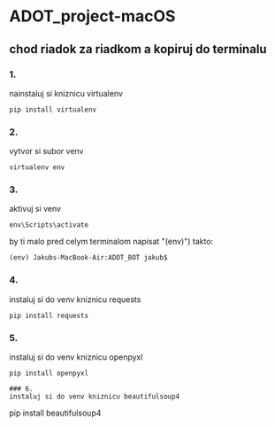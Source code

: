 # ADOT_project-macOS
## chod riadok za riadkom a kopiruj do terminalu

### 1.  
nainstaluj si kniznicu virtualenv  
```
pip install virtualenv
```

### 2.  
vytvor si subor venv   
```
virtualenv env
```

### 3.  
aktivuj si venv   
```
env\Scripts\activate
```
by ti malo pred celym terminalom napisat "(env)") takto:  
```
(env) Jakubs-MacBook-Air:ADOT_BOT jakub$
```

### 4.  
instaluj si do venv kniznicu requests   
```
pip install requests
```

### 5.    
instaluj si do venv kniznicu openpyxl   
```
pip install openpyxl

### 6.    
instaluj si do venv kniznicu beautifulsoup4   
```
pip install beautifulsoup4
